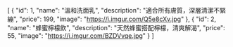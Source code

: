 [
  {
    "id": 1,
    "name": "溫和洗面乳",
    "description": "適合所有膚質，深層清潔不緊繃",
    "price": 199,
    "image": "https://i.imgur.com/Q5e8cXv.jpg"
  },
  {
    "id": 2,
    "name": "蜂蜜檸檬飲",
    "description": "天然蜂蜜搭配檸檬，清爽解渴",
    "price": 55,
    "image": "https://i.imgur.com/BZDVvqe.jpg"
  }
]
